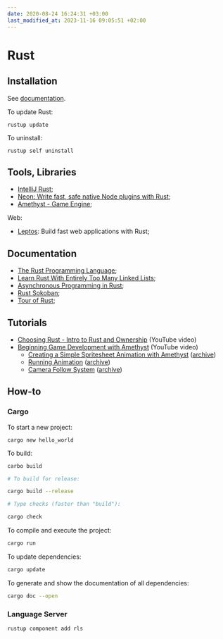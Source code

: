 ```yaml
---
date: 2020-08-24 16:24:31 +03:00
last_modified_at: 2023-11-16 09:05:51 +02:00
---
```


# Rust

## Installation

See [documentation](https://www.rust-lang.org/tools/install).

To update Rust:

```
rustup update
```

To uninstall:

```
rustup self uninstall
```

## Tools, Libraries

- [IntelliJ Rust](https://intellij-rust.github.io/);
- [Neon: Write fast, safe native Node plugins with Rust](https://neon-bindings.com/);
- [Amethyst - Game Engine](https://amethyst.rs/);

Web:

- [Leptos](https://leptos.dev/): Build fast web applications with Rust;

## Documentation

- [The Rust Programming Language](https://doc.rust-lang.org/);
- [Learn Rust With Entirely Too Many Linked Lists](https://rust-unofficial.github.io/too-many-lists/);
- [Asynchronous Programming in Rust](https://rust-lang.github.io/async-book/);
- [Rust Sokoban](https://sokoban.iolivia.me/);
- [Tour of Rust](https://tourofrust.com/);

## Tutorials

- [Choosing Rust - Intro to Rust and Ownership](https://www.youtube.com/watch?v=DMAnfOlhSpU) (YouTube video)
- [Beginning Game Development with Amethyst](https://www.youtube.com/watch?v=GFi_EdS_s_c) (YouTube video)
  - [Creating a Simple Spritesheet Animation with Amethyst](https://mtigley.dev/posts/sprite-animations-with-amethyst/) ([archive](https://web.archive.org/web/20200915172323/https://mtigley.dev/posts/sprite-animations-with-amethyst/))
  - [Running Animation](https://mtigley.dev/posts/running-animation/) ([archive](https://web.archive.org/web/20200915172354/https://mtigley.dev/posts/running-animation/))
  - [Camera Follow System](https://mtigley.dev/posts/camera-follow-system/) ([archive](https://web.archive.org/web/20200821172558/https://mtigley.dev/posts/camera-follow-system/))

## How-to

### Cargo

To start a new project:

```
cargo new hello_world
```

To build:

```sh
carbo build

# To build for release:

cargo build --release

# Type checks (faster than "build"):

cargo check
```

To compile and execute the project:

```sh
cargo run
```

To update dependencies:

```sh
cargo update
```

To generate and show the documentation of all dependencies:

```sh
cargo doc --open
```

### Language Server

```sh
rustup component add rls
```
